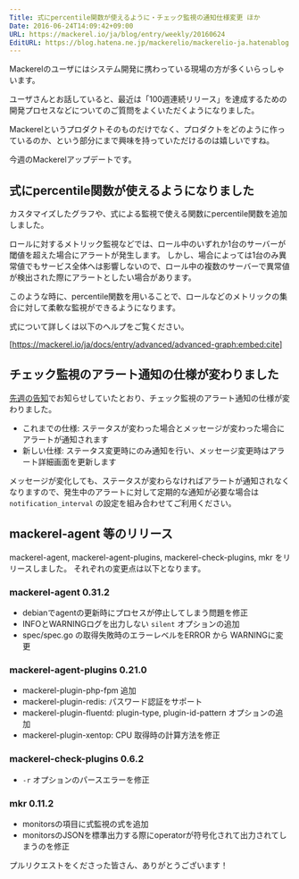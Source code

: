 ```yaml
---
Title: 式にpercentile関数が使えるように・チェック監視の通知仕様変更 ほか
Date: 2016-06-24T14:09:42+09:00
URL: https://mackerel.io/ja/blog/entry/weekly/20160624
EditURL: https://blog.hatena.ne.jp/mackerelio/mackerelio-ja.hatenablog.mackerel.io/atom/entry/6653812171402457976
---
```


Mackerelのユーザにはシステム開発に携わっている現場の方が多くいらっしゃいます。

ユーザさんとお話していると、最近は「100週連続リリース」を達成するための開発プロセスなどについてのご質問をよくいただくようになりました。

Mackerelというプロダクトそのものだけでなく、プロダクトをどのように作っているのか、という部分にまで興味を持っていただけるのは嬉しいですね。

今週のMackerelアップデートです。

## 式にpercentile関数が使えるようになりました

カスタマイズしたグラフや、式による監視で使える関数にpercentile関数を追加しました。

ロールに対するメトリック監視などでは、ロール中のいずれか1台のサーバーが閾値を超えた場合にアラートが発生します。
しかし、場合によっては1台のみ異常値でもサービス全体へは影響しないので、ロール中の複数のサーバーで異常値が検出された際にアラートとしたい場合があります。

このような時に、percentile関数を用いることで、ロールなどのメトリックの集合に対して柔軟な監視ができるようになります。

式について詳しくは以下のヘルプをご覧ください。

[https://mackerel.io/ja/docs/entry/advanced/advanced-graph:embed:cite]

## チェック監視のアラート通知の仕様が変わりました

[先週の告知](https://mackerel.io/ja/blog/entry/weekly/20160617)でお知らせしていたとおり、チェック監視のアラート通知の仕様が変わりました。

- これまでの仕様: ステータスが変わった場合とメッセージが変わった場合にアラートが通知されます
- 新しい仕様: ステータス変更時にのみ通知を行い、メッセージ変更時はアラート詳細画面を更新します

メッセージが変化しても、ステータスが変わらなければアラートが通知されなくなりますので、発生中のアラートに対して定期的な通知が必要な場合は `notification_interval` の設定を組み合わせてご利用ください。

## mackerel-agent 等のリリース

mackerel-agent, mackerel-agent-plugins, mackerel-check-plugins, mkr をリリースしました。
それぞれの変更点は以下となります。

### mackerel-agent 0.31.2
- debianでagentの更新時にプロセスが停止してしまう問題を修正
- INFOとWARNINGログを出力しない `silent` オプションの追加
- spec/spec.go の取得失敗時のエラーレベルをERROR から WARNINGに変更

### mackerel-agent-plugins 0.21.0
- mackerel-plugin-php-fpm 追加
- mackerel-plugin-redis: パスワード認証をサポート
- mackerel-plugin-fluentd: plugin-type, plugin-id-pattern オプションの追加
- mackerel-plugin-xentop: CPU 取得時の計算方法を修正

### mackerel-check-plugins 0.6.2
- `-r` オプションのパースエラーを修正

### mkr 0.11.2
- monitorsの項目に式監視の式を追加
- monitorsのJSONを標準出力する際にoperatorが符号化されて出力されてしまうのを修正

プルリクエストをくださった皆さん、ありがとうございます！
